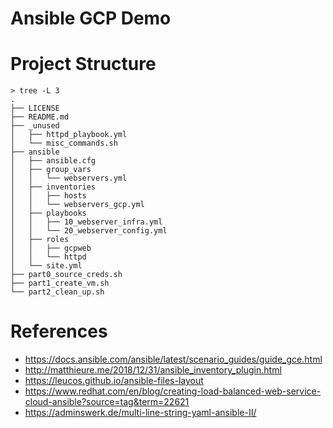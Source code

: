 # Ansible GCP Demo

# Project Structure

```text
> tree -L 3
.
├── LICENSE
├── README.md
├── _unused
│   ├── httpd_playbook.yml
│   └── misc_commands.sh
├── ansible
│   ├── ansible.cfg
│   ├── group_vars
│   │   └── webservers.yml
│   ├── inventories
│   │   ├── hosts
│   │   └── webservers_gcp.yml
│   ├── playbooks
│   │   ├── 10_webserver_infra.yml
│   │   └── 20_webserver_config.yml
│   ├── roles
│   │   ├── gcpweb
│   │   └── httpd
│   └── site.yml
├── part0_source_creds.sh
├── part1_create_vm.sh
└── part2_clean_up.sh
```
# References
- <https://docs.ansible.com/ansible/latest/scenario_guides/guide_gce.html>
- <http://matthieure.me/2018/12/31/ansible_inventory_plugin.html>
- <https://leucos.github.io/ansible-files-layout>
- <https://www.redhat.com/en/blog/creating-load-balanced-web-service-cloud-ansible?source=tag&term=22621>
- <https://adminswerk.de/multi-line-string-yaml-ansible-II/>
